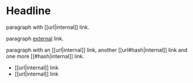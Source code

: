 # Headline

paragraph with [[url|internal]] link.

paragraph [external](http://example.com) link.

paragraph with an [[url|internal]] link, another [[url#hash|internal]] link and one more [[#hash|internal]] link.

-  [[url|internal]] link
-  [[url|internal]] link
